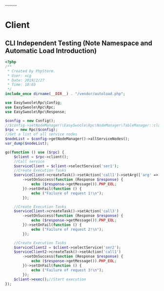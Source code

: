<head>
     <title>EasySwoole Rpc|swoole Rpc|swoole distributed|swoole microservices|php microservices|php Rpc</title>
     <meta name="keywords" content="EasySwoole Rpc|swoole Rpc|swoole distributed|swoole microservices|php microservices|php Rpc"/>
     <meta name="description" content="EasySwoole Rpc|swoole Rpc|swoole distributed|swoole microservices|php microservices|php Rpc"/>
</head>
---<head>---

# Client
## CLI Independent Testing (Note Namespace and Automatic Load Introduction)
````php
<?php
/**
 * Created by PhpStorm.
 * User: xcg
 * Date: 2019/2/27
 * Time: 10:03
 */
include_once dirname(__DIR__) . "/vendor/autoload.php";

use EasySwoole\Rpc\Config;
use EasySwoole\Rpc\Rpc;
use EasySwoole\Rpc\Response;

$config = new Config();
//$config->setNodeManager(\EasySwoole\Rpc\NodeManager\TableManager::class);//Set the node manager processing class by default EasySwoole\Rpc\NodeManager\FileManager
$rpc = new Rpc($config);
//Get a list of all service nodes
$nodeList = $config->getNodeManager()->allServiceNodes();
var_dump($nodeList);

go(function () use ($rpc) {
    $client = $rpc->client();
    //Call service
    $serviceClient = $client->selectService('ser1');
    //Create Execution Tasks
    $serviceClient->createTask()->setAction('call1')->setArg(['arg' => 1])
        ->setOnSuccess(function (Response $response) {
            echo ($response->getMessage()).PHP_EOL;
        })->setOnFail(function () {
            echo ("Failure of request 1!\n");
        });

    //Create Execution Tasks
    $serviceClient->createTask()->setAction('call3')
        ->setOnSuccess(function (Response $response) {
            echo ($response->getMessage()).PHP_EOL;
        })->setOnFail(function () {
            echo ("Failure of request 2!\n");
        });

    //Create Execution Tasks
    $serviceClient2 = $client->selectService('ser2');
    $serviceClient2->createTask()->setAction('call1')
        ->setOnSuccess(function (Response $response) {
            echo ($response->getMessage()).PHP_EOL;
        })->setOnFail(function () {
            echo ("Failure of request 3!\n");
        });
    $client->exec();//Start execution
});
````